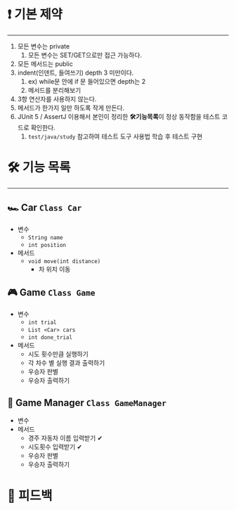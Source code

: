 # ****❗ 기본 제약****

---

1. 모든 변수는 private
    1. 모든 변수는 SET/GET으로만 접근 가능하다.
2. 모든 메서드는 public
3. indent(인덴트, 들여쓰기) depth 3 미만이다.
    1. ex) while문 안에 if 문 들어있으면 depth는 2
    2. 메서드를 분리해보기
4. 3항 연산자를 사용하지 않는다.
5. 메서드가 한가지 일만 하도록 작게 만든다.
6. JUnit 5 / AssertJ 이용해서 본인이 정리한 ****🛠기능목록****이 정상 동작함을 테스트 코드로 확인한다.
    1. `test/java/study` 참고하여 테스트 도구 사용법 학습 후 테스트 구현

# ****🛠 기능 목록****

---

## 🏎 Car `Class Car`

- 변수
    - `String name`
    - `int position`
- 메서드
    - `void move(int distance)`
        - 차 위치 이동

## 🎮 Game `Class Game`

- 변수
    - `int trial`
    - `List <Car> cars`
    - `int done_trial`
- 메서드
    - 시도 횟수만큼 실행하기
    - 각 차수 별 실행 결과 출력하기
    - 우승자 판별
    - 우승자 출력하기

## 🚦 Game Manager `Class GameManager`

- 변수
- 메서드
  - 경주 자동차 이름 입력받기 ✔
  - 시도횟수 입력받기 ✔
  - 우승자 판별
  - 우승자 출력하기

# ****📝 피드백****